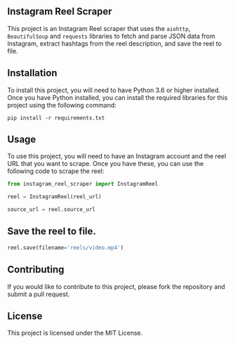 ## Instagram Reel Scraper
This project is an Instagram Reel scraper that uses the `aiohttp`, `BeautifulSoup` and `requests` libraries to fetch and parse JSON data from Instagram, extract hashtags from the reel description, and save the reel to file.

## Installation
To install this project, you will need to have Python 3.6 or higher installed. Once you have Python installed, you can install the required libraries for this project using the following command:

```pip install -r requirements.txt```

## Usage
To use this project, you will need to have an Instagram account and the reel URL that you want to scrape. Once you have these, you can use the following code to scrape the reel:

```python
from instagram_reel_scraper import InstagramReel

reel = InstagramReel(reel_url)

source_url = reel.source_url
```

## Save the reel to file.
```python
reel.save(filename='reels/video.mp4')
```

## Contributing
If you would like to contribute to this project, please fork the repository and submit a pull request.

## License
This project is licensed under the MIT License.
